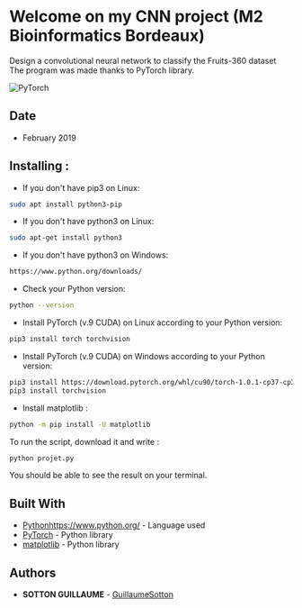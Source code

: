 # Welcome on my CNN project (M2 Bioinformatics Bordeaux)
Design a convolutional neural network to classify the Fruits-360 dataset
The program was made thanks to PyTorch library.

![PyTorch](https://cdn-images-1.medium.com/max/1200/1*KKADWARPMxHb-WMxCgW_xA.png)

## Date
+ February 2019

## Installing :
- If you don't have pip3 on Linux:
```bash
sudo apt install python3-pip
```
- If you don't have python3 on Linux:
```bash
sudo apt-get install python3
```
- If you don't have python3 on Windows:
```bash
https://www.python.org/downloads/
```
- Check your Python version:
```bash
python --version
```
- Install PyTorch (v.9 CUDA) on Linux according to your Python version:
```bash
pip3 install torch torchvision
```
- Install PyTorch (v.9 CUDA) on Windows according to your Python version:
```bash
pip3 install https://download.pytorch.org/whl/cu90/torch-1.0.1-cp37-cp37m-win_amd64.whl
pip3 install torchvision
```

- Install matplotlib : 
```bash
python -m pip install -U matplotlib
```

To run the script, download it and write :
```bash
python projet.py
```
You should be able to see the result on your terminal.

## Built With

* [Python]()https://www.python.org/ - Language used
* [PyTorch](https://pytorch.org/) - Python library
* [matplotlib](https://matplotlib.org/) - Python library

## Authors

* **SOTTON GUILLAUME** - [GuillaumeSotton](https://github.com/GuillaumeSotton)

